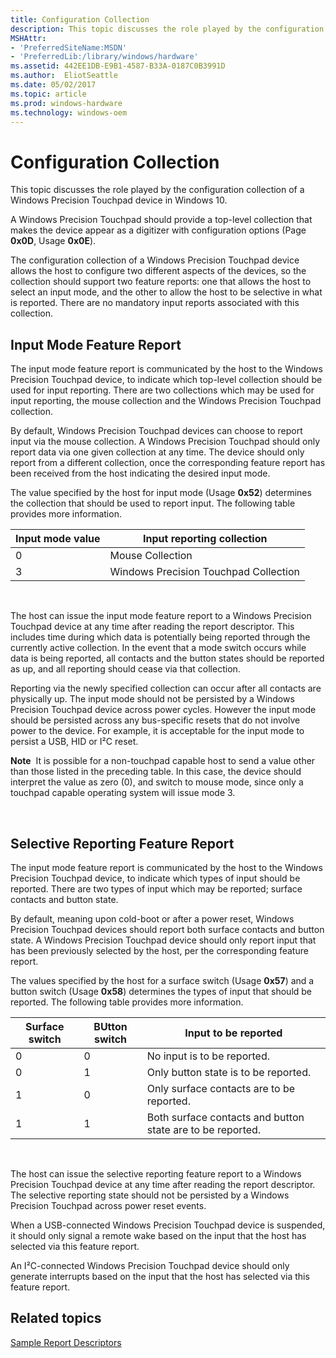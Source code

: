 ```yaml
---
title: Configuration Collection
description: This topic discusses the role played by the configuration collection of a Windows Precision Touchpad device, in Windows 10 and later operating systems.
MSHAttr:
- 'PreferredSiteName:MSDN'
- 'PreferredLib:/library/windows/hardware'
ms.assetid: 442EE1DB-E9B1-4587-B33A-0187C0B3991D
ms.author:  EliotSeattle
ms.date: 05/02/2017
ms.topic: article
ms.prod: windows-hardware
ms.technology: windows-oem
---
```


# Configuration Collection


This topic discusses the role played by the configuration collection of a Windows Precision Touchpad device in Windows 10.

A Windows Precision Touchpad should provide a top-level collection that makes the device appear as a digitizer with configuration options (Page **0x0D**, Usage **0x0E**).

The configuration collection of a Windows Precision Touchpad device allows the host to configure two different aspects of the devices, so the collection should support two feature reports: one that allows the host to select an input mode, and the other to allow the host to be selective in what is reported. There are no mandatory input reports associated with this collection.

## Input Mode Feature Report


The input mode feature report is communicated by the host to the Windows Precision Touchpad device, to indicate which top-level collection should be used for input reporting. There are two collections which may be used for input reporting, the mouse collection and the Windows Precision Touchpad collection.

By default, Windows Precision Touchpad devices can choose to report input via the mouse collection. A Windows Precision Touchpad should only report data via one given collection at any time. The device should only report from a different collection, once the corresponding feature report has been received from the host indicating the desired input mode.

The value specified by the host for input mode (Usage **0x52**) determines the collection that should be used to report input. The following table provides more information.

| Input mode value | Input reporting collection            |
|------------------|---------------------------------------|
| 0                | Mouse Collection                      |
| 3                | Windows Precision Touchpad Collection |

 

The host can issue the input mode feature report to a Windows Precision Touchpad device at any time after reading the report descriptor. This includes time during which data is potentially being reported through the currently active collection. In the event that a mode switch occurs while data is being reported, all contacts and the button states should be reported as up, and all reporting should cease via that collection.

Reporting via the newly specified collection can occur after all contacts are physically up. The input mode should not be persisted by a Windows Precision Touchpad device across power cycles. However the input mode should be persisted across any bus-specific resets that do not involve power to the device. For example, it is acceptable for the input mode to persist a USB, HID or I²C reset.

**Note**  It is possible for a non-touchpad capable host to send a value other than those listed in the preceding table. In this case, the device should interpret the value as zero (0), and switch to mouse mode, since only a touchpad capable operating system will issue mode 3.

 

## Selective Reporting Feature Report


The input mode feature report is communicated by the host to the Windows Precision Touchpad device, to indicate which types of input should be reported. There are two types of input which may be reported; surface contacts and button state.

By default, meaning upon cold-boot or after a power reset, Windows Precision Touchpad devices should report both surface contacts and button state. A Windows Precision Touchpad device should only report input that has been previously selected by the host, per the corresponding feature report.

The values specified by the host for a surface switch (Usage **0x57**) and a button switch (Usage **0x58**) determines the types of input that should be reported. The following table provides more information.

| Surface switch | BUtton switch | Input to be reported                                       |
|----------------|---------------|------------------------------------------------------------|
| 0              | 0             | No input is to be reported.                                |
| 0              | 1             | Only button state is to be reported.                       |
| 1              | 0             | Only surface contacts are to be reported.                  |
| 1              | 1             | Both surface contacts and button state are to be reported. |

 

The host can issue the selective reporting feature report to a Windows Precision Touchpad device at any time after reading the report descriptor. The selective reporting state should not be persisted by a Windows Precision Touchpad across power reset events.

When a USB-connected Windows Precision Touchpad device is suspended, it should only signal a remote wake based on the input that the host has selected via this feature report.

An I²C-connected Windows Precision Touchpad device should only generate interrupts based on the input that the host has selected via this feature report.

## Related topics


[Sample Report Descriptors](touchpad-sample-report-descriptors.md)

 

 







